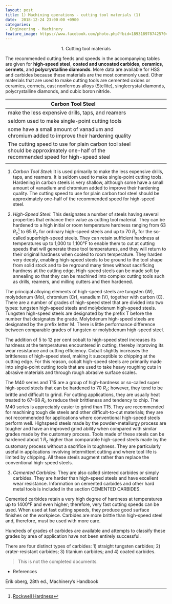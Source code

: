 ```yaml
---
layout: post
title: 1) Machining operations - cutting tool materials (1)
date:  2018-12-24 23:00:00 +0900
categories:
- Engineering - Machinery
feature_image: https://www.facebook.com/photo.php?fbid=1893189787425704&set=a.1893187554092594&type=3&theater
---
```




<center>1. Cutting tool materials</center>

The recommended cutting feeds and speeds in the accompanying tables are given for **high-speed steel**, **coated and uncoated carbides**, **ceramics**, **cermets**, and **polycrystalline diamonds**. More data are available for HSS and carbides because these materials are the most commonly used. Other materials that are used to make cutting tools are cemented oxides or ceramics, cermets, cast nonferrous alloys (Stellite), singlecrystal diamonds, polycrystalline diamonds, and cubic boron nitride.

| Carbon Tool Steel                                            |      |      |      |      |      |
| ------------------------------------------------------------ | ---- | ---- | ---- | ---- | ---- |
| make the less expensive drills, taps, and reamers            |      |      |      |      |      |
| seldom used to make single-point cutting tools               |      |      |      |      |      |
| some have a small amount of vanadium and chromium added to improve their hardening quality |      |      |      |      |      |
| The cutting speed to use for plain carbon tool steel should be approximately one-half of the recommended speed for high-speed steel |      |      |      |      |      |
|                                                              |      |      |      |      |      |

1) *Carbon Tool Steel*: It is used primarily to make the less expensive drills, taps, and reamers. It is seldom used to make single-point cutting tools. Hardening in carbon steels is very shallow, although some have a small amount of vanadium and chromium added to improve their hardening quality. The cutting speed to use for plain carbon tool steel should be approximately one-half of the recommended speed for high-speed steel.

2) *High-Speed Steel*: This designates a number of steels having several properties that enhance their value as cutting tool material. They can be hardened to a high initial or room temperature hardness ranging from 63 $R_c$[^1] to 65 $R_c$ for ordinary high-speed steels and up to 70 $R_c$ for the so-called superhigh-speed steels. They can retain sufficient hardness at temperatures up to 1,000 to 1,100°F to enable them to cut at cutting  speeds that will generate these tool temperatures, and they will return to their original hardness when cooled to room temperature. They harden very deeply, enabling high-speed steels to be ground to the tool
shape from solid stock and to be reground many times without sacrificing hardness at the cutting edge. High-speed steels can be made soft by annealing so that they can be machined into complex cutting tools such as drills, reamers, and milling cutters and then hardened. 

The principal alloying elements of high-speed steels are tungsten (W), molybdenum (Mo), chromium (Cr), vanadium (V), together with carbon (C). There are a number of grades of high-speed steel that are divided into two types: tungsten high-speed steels and molybdenum high-speed steels. Tungsten high-speed steels are designated by the prefix T before the number that designates the grade. Molybdenum high-speed steels are designated by the prefix letter M. There is little performance difference between comparable
grades of tungsten or molybdenum high-speed steel.

The addition of 5 to 12 per cent cobalt to high-speed steel increases its hardness at the temperatures encountered in cutting, thereby improving its wear resistance and cutting efficiency. Cobalt slightly increases the brittleness of high-speed steel, making it susceptible to chipping at the cutting edge. For this reason, cobalt high-speed steels are primarily made into single-point cutting tools that are used to take heavy roughing cuts in abrasive materials and through rough abrasive surface scales.

The M40 series and T15 are a group of high-hardness or so-called super high-speed steels that can be hardened to 70 $R_c$; however, they tend to be brittle and difficult to grind. For cutting applications, they are usually heat treated to 67–68 $R_c$ to reduce their brittleness and tendency to chip. The M40 series is appreciably easier to grind than T15. They are recommended for machining tough die steels and other difficult-to-cut materials; they are not recommended for applications where conventional high-speed steels perform well. Highspeed steels made by the powder-metallurgy process are tougher and have an improved
grind ability when compared with similar grades made by the customary process. Tools made of these steels can be hardened about 1 $R_c$ higher than comparable high-speed steels made by the customary process without a sacrifice in toughness. They are particularly useful in applications involving intermittent cutting and where tool life is limited by chipping. All these steels augment rather than replace the conventional high-speed steels.

3) *Cemented Carbides*: They are also called sintered carbides or simply carbides. They are harder than high-speed steels and have excellent wear resistance. Information on cemented carbides and other hard metal tools is included in the section CEMENTED CARBIDES.

Cemented carbides retain a very high degree of hardness at temperatures up to 1400°F and even higher; therefore, very fast cutting speeds can be used. When used at fast cutting speeds, they produce good surface finishes on the workpiece. Carbides are more brittle than high-speed steel and, therefore, must be used with more care.

Hundreds of grades of carbides are available and attempts to classify these grades by area of application have not been entirely successful. 

There are four distinct types of carbides: 1) straight tungsten carbides; 2) crater-resistant carbides; 3) titanium carbides; and 4) coated carbides.





> This is not the completed documents.



[^1]: [Rockwell Hardness](https://en.wikipedia.org/wiki/Rockwell_scale)



- References

 Erik oberg, 28th ed., Machinery’s Handbook 

